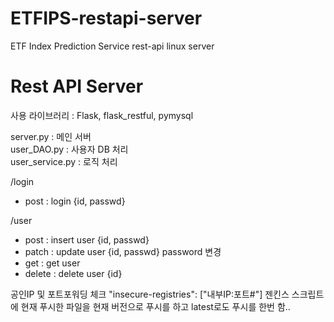 # ETFIPS-restapi-server
ETF Index Prediction Service rest-api linux server


# Rest API Server

사용 라이브러리 : Flask, flask_restful, pymysql

server.py : 메인 서버 \
user_DAO.py : 사용자 DB 처리 \
user_service.py : 로직 처리 

/login
- post : login {id, passwd}

/user
- post : insert user {id, passwd}
- patch : update user {id, passwd} password 변경
- get : get user
- delete : delete user {id}

공인IP 및 포트포워딩 체크
"insecure-registries": ["내부IP:포트#"]
젠킨스 스크립트에 현재 푸시한 파일을 현재 버전으로 푸시를 하고 latest로도 푸시를 한번 함..